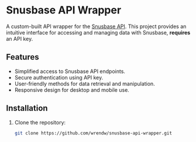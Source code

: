 # Snusbase API Wrapper

A custom-built API wrapper for the [Snusbase API](https://snusbase.com). This project provides an intuitive interface for accessing and managing data with Snusbase, __requires__ an API key.

## Features

- Simplified access to Snusbase API endpoints.
- Secure authentication using API key.
- User-friendly methods for data retrieval and manipulation.
- Responsive design for desktop and mobile use.

## Installation

1. Clone the repository:
   ```bash
   git clone https://github.com/wrendw/snusbase-api-wrapper.git
